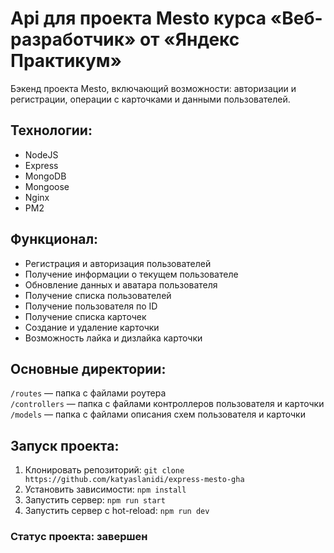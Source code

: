 # Api для проекта Mesto курса «Веб-разработчик» от «Яндекс Практикум»
Бэкенд проекта Mesto, включающий возможности: авторизации и регистрации, операции с карточками и данными пользователей.

## Технологии:
* NodeJS
* Express
* MongoDB
* Mongoose
* Nginx
* PM2

## Функционал:
* Регистрация и авторизация пользователей
* Получение информации о текущем пользователе
* Обновление данных и аватара пользователя
* Получение списка пользователей
* Получение пользователя по ID
* Получение списка карточек
* Создание и удаление карточки
* Возможность лайка и дизлайка карточки

## Основные директории:
`/routes` — папка с файлами роутера  
`/controllers` — папка с файлами контроллеров пользователя и карточки   
`/models` — папка с файлами описания схем пользователя и карточки

## Запуск проекта:
1. Клонировать репозиторий: `git clone https://github.com/katyaslanidi/express-mesto-gha`
2. Установить зависимости: `npm install`
3. Запустить сервер: `npm run start`
4. Запустить сервер с hot-reload: `npm run dev`

### Статус проекта: завершен
